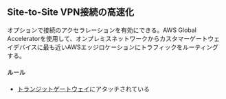 ## Site-to-Site VPN接続の高速化
オプションで接続のアクセラレーションを有効にできる。AWS Global Acceleratorを使用して、オンプレミスネットワークからカスタマーゲートウェイデバイスに最も近いAWSエッジロケーションにトラフィックをルーティングする。
#### ルール
- [トランジットゲートウェイ](AWS/Services/ゲートウェイ#トランジットゲートウェイ)にアタッチされている
